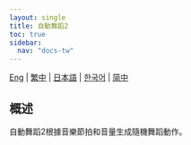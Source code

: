 ```yaml
---
layout: single
title: 自動舞蹈2
toc: true
sidebar:
  nav: "docs-tw"
---
```

[Eng](/tw/dancexr/features/autodance2) | [繁中](/tw/tw/dancexr/features/autodance2) | [日本語](/jp/tw/dancexr/features/autodance2) | [한국어](/kr/tw/dancexr/features/autodance2) | [简中](/zh/tw/dancexr/features/autodance2)


## 概述
自動舞蹈2根據音樂節拍和音量生成隨機舞蹈動作。